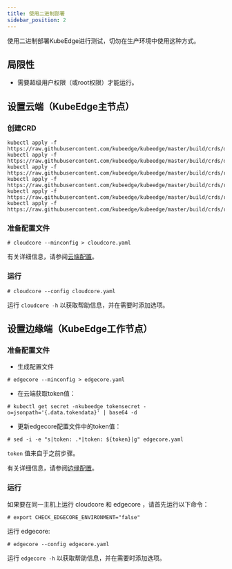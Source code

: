 ```yaml
---
title: 使用二进制部署
sidebar_position: 2
---
```

使用二进制部署KubeEdge进行测试，切勿在生产环境中使用这种方式。


## 局限性

- 需要超级用户权限（或root权限）才能运行。

## 设置云端（KubeEdge主节点）

### 创建CRD

```shell
kubectl apply -f https://raw.githubusercontent.com/kubeedge/kubeedge/master/build/crds/devices/devices_v1alpha2_device.yaml
kubectl apply -f https://raw.githubusercontent.com/kubeedge/kubeedge/master/build/crds/devices/devices_v1alpha2_devicemodel.yaml
kubectl apply -f https://raw.githubusercontent.com/kubeedge/kubeedge/master/build/crds/reliablesyncs/cluster_objectsync_v1alpha1.yaml
kubectl apply -f https://raw.githubusercontent.com/kubeedge/kubeedge/master/build/crds/reliablesyncs/objectsync_v1alpha1.yaml
kubectl apply -f https://raw.githubusercontent.com/kubeedge/kubeedge/master/build/crds/router/router_v1_ruleEndpoint.yaml
kubectl apply -f https://raw.githubusercontent.com/kubeedge/kubeedge/master/build/crds/router/router_v1_rule.yaml
```


### 准备配置文件

```shell
# cloudcore --minconfig > cloudcore.yaml
```

有关详细信息，请参阅[云端配置](./config#configuration-cloud-side-kubeedge-master)。

### 运行

```shell
# cloudcore --config cloudcore.yaml
```

运行 `cloudcore -h` 以获取帮助信息，并在需要时添加选项。


## 设置边缘端（KubeEdge工作节点）

### 准备配置文件

- 生成配置文件

```shell
# edgecore --minconfig > edgecore.yaml
```

- 在云端获取token值：

```shell
# kubectl get secret -nkubeedge tokensecret -o=jsonpath='{.data.tokendata}' | base64 -d
```

- 更新edgecore配置文件中的token值：

```shell
# sed -i -e "s|token: .*|token: ${token}|g" edgecore.yaml
```

`token` 值来自于之前步骤。

有关详细信息，请参阅[边缘配置](./config#configuration-edge-side-kubeedge-worker-node)。

### 运行

如果要在同一主机上运行 cloudcore 和 edgecore ，请首先运行以下命令：

```shell
# export CHECK_EDGECORE_ENVIRONMENT="false"
```

运行 edgecore:

```shell
# edgecore --config edgecore.yaml
```

运行 `edgecore -h` 以获取帮助信息，并在需要时添加选项。
